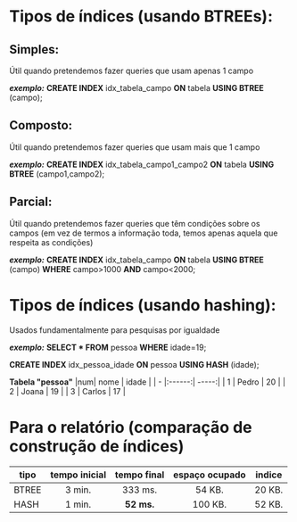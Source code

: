 # Tipos de índices (usando BTREEs):
## **Simples**:
Útil quando pretendemos fazer queries que usam apenas 1 campo

***exemplo:*** **CREATE INDEX** idx_tabela_campo **ON** tabela **USING BTREE** (campo);

## **Composto**:
Útil quando pretendemos fazer queries que usam mais que 1 campo

***exemplo:*** **CREATE INDEX** idx_tabela_campo1_campo2 **ON** tabela **USING BTREE** (campo1,campo2);

## **Parcial**:
Útil quando pretendemos fazer queries que têm condições sobre os campos (em vez de termos a informação toda, temos apenas aquela que respeita as condições)

***exemplo:*** **CREATE INDEX** idx_tabela_campo **ON** tabela **USING BTREE** (campo) **WHERE** campo>1000 **AND** campo<2000;

# Tipos de índices (usando hashing):
Usados fundamentalmente para pesquisas por igualdade

***exemplo:*** **SELECT * FROM** pessoa **WHERE** idade=19;

**CREATE INDEX** idx_pessoa_idade **ON** pessoa **USING HASH** (idade);

**Tabela "pessoa"**
|num|  nome  | idade |
| - |:------:| -----:|
| 1 | Pedro  |   20  |
| 2 | Joana  |   19  |
| 3 | Carlos |   17  |

# Para o relatório (comparação de construção de índices)

| tipo  |  tempo inicial | tempo final | espaço ocupado | indice |
| ----- |:--------------:|:-----------:|:--------------:|:------:|
| BTREE |     3 min.     |   333 ms.   |     54 KB.     | 20 KB. |
| HASH  |     1 min.     |  **52 ms.** |    100 KB.     | 52 KB. |